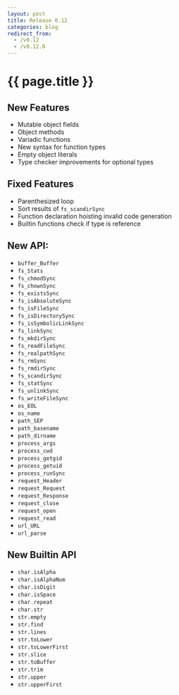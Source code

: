```yaml
---
layout: post
title: Release 0.12
categories: blog
redirect_from:
  - /v0.12
  - /v0.12.0
---
```


# {{ page.title }}

## New Features
- Mutable object fields
- Object methods
- Variadic functions
- New syntax for function types
- Empty object literals
- Type checker improvements for optional types

## Fixed Features
- Parenthesized loop
- Sort results of `fs_scandirSync`
- Function declaration hoisting invalid code generation
- Builtin functions check if type is reference

## New API:
- `buffer_Buffer`
- `fs_Stats`
- `fs_chmodSync`
- `fs_chownSync`
- `fs_existsSync`
- `fs_isAbsoluteSync`
- `fs_isFileSync`
- `fs_isDirectorySync`
- `fs_isSymbolicLinkSync`
- `fs_linkSync`
- `fs_mkdirSync`
- `fs_readFileSync`
- `fs_realpathSync`
- `fs_rmSync`
- `fs_rmdirSync`
- `fs_scandirSync`
- `fs_statSync`
- `fs_unlinkSync`
- `fs_writeFileSync`
- `os_EOL`
- `os_name`
- `path_SEP`
- `path_basename`
- `path_dirname`
- `process_args`
- `process_cwd`
- `process_getgid`
- `process_getuid`
- `process_runSync`
- `request_Header`
- `request_Request`
- `request_Response`
- `request_close`
- `request_open`
- `request_read`
- `url_URL`
- `url_parse`

## New Builtin API
- `char.isAlpha`
- `char.isAlphaNum`
- `char.isDigit`
- `char.isSpace`
- `char.repeat`
- `char.str`
- `str.empty`
- `str.find`
- `str.lines`
- `str.toLower`
- `str.toLowerFirst`
- `str.slice`
- `str.toBuffer`
- `str.trim`
- `str.upper`
- `str.upperFirst`
